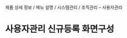 <!--breadcrumb:제품 상세 정보 / 메뉴 설명 / 시스템관리 / 조직관리 – 사용자관리--><span class="md-breadcrumb">제품 상세 정보 / 메뉴 설명 / 시스템관리 / 조직관리 – 사용자관리</span>
# 사용자관리 신규등록 화면구성
